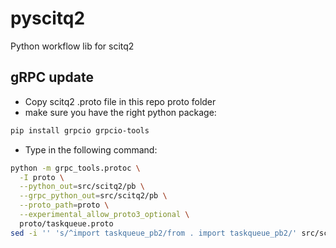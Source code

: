 # pyscitq2
Python workflow lib for scitq2

## gRPC update

- Copy scitq2 .proto file in this repo proto folder
- make sure you have the right python package:
```sh
pip install grpcio grpcio-tools
```
- Type in the following command:
```sh
python -m grpc_tools.protoc \
  -I proto \
  --python_out=src/scitq2/pb \
  --grpc_python_out=src/scitq2/pb \
  --proto_path=proto \
  --experimental_allow_proto3_optional \
  proto/taskqueue.proto
sed -i '' 's/^import taskqueue_pb2/from . import taskqueue_pb2/' src/scitq2/pb/taskqueue_pb2_grpc.py
```